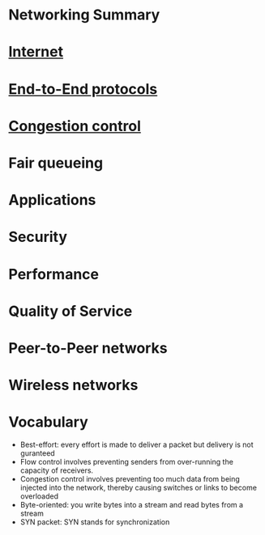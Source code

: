 # Networking Summary

# [Internet](/internetworking.md)
# [End-to-End protocols](/end_to_end.md)
# [Congestion control](/congestion.md)
# Fair queueing
# Applications
# Security
# Performance
# Quality of Service
# Peer-to-Peer networks
# Wireless networks

# Vocabulary

- Best-effort: every effort is made to deliver a packet but delivery is not guranteed
- Flow control involves preventing senders from over-running the
capacity of receivers. 
- Congestion control involves preventing too much data from
being injected into the network, thereby causing switches or links to become
overloaded
- Byte-oriented: you write bytes into a stream and read bytes from a stream
- SYN packet: SYN stands for synchronization

